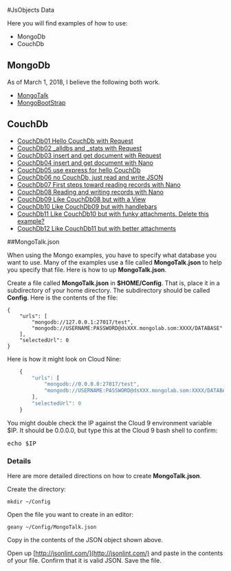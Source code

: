#JsObjects Data

Here you will find examples of how to use:

- MongoDb
- CouchDb

## MongoDb

As of March 1, 2018, I believe the following both work.

- [MongoTalk][mt]
- [MongoBootStrap][mbs]

[mbs]: https://github.com/charliecalvert/JsObjects/tree/master/Data/MongoBootstrap
[mt]: https://github.com/charliecalvert/JsObjects/tree/master/Data/MongoTalk

## CouchDb

- [CouchDb01 Hello CouchDb with Request](https://github.com/charliecalvert/JsObjects/tree/master/Data/CouchDb01)
- [CouchDb02 _alldbs and _stats with Request](https://github.com/charliecalvert/JsObjects/tree/master/Data/CouchDb02)
- [CouchDb03 insert and get document with Request](https://github.com/charliecalvert/JsObjects/tree/master/Data/CouchDb03)
- [CouchDb04 insert and get document with Nano](https://github.com/charliecalvert/JsObjects/tree/master/Data/CouchDb04)
- [CouchDb05 use express for hello CouchDb](https://github.com/charliecalvert/JsObjects/tree/master/Data/CouchDb05)
- [CouchDb06 no CouchDb, just read and write JSON](https://github.com/charliecalvert/JsObjects/tree/master/Data/CouchDb06)
- [CouchDb07 First steps toward reading records with Nano](https://github.com/charliecalvert/JsObjects/tree/master/Data/CouchDb07)
- [CouchDb08 Reading and writing records with Nano](https://github.com/charliecalvert/JsObjects/tree/master/Data/CouchDb08)
- [CouchDb09 Like CouchDb08 but with a View](https://github.com/charliecalvert/JsObjects/tree/master/Data/CouchDb09)
- [CouchDb10 Like CouchDb09 but with handlebars](https://github.com/charliecalvert/JsObjects/tree/master/Data/CouchDb10)
- [CouchDb11 Like CouchDb10 but with funky attachments. Delete this example?](https://github.com/charliecalvert/JsObjects/tree/master/Data/CouchDb11)
- [CouchDb12 Like CouchDb11 but with better attachments](https://github.com/charliecalvert/JsObjects/tree/master/Data/CouchDb12)

##MongoTalk.json

When using the Mongo examples, you have to specify what database
you want to use. Many of the examples use a file called **MongoTalk.json**
to help you specify that file. Here is how to up **MongoTalk.json**.

Create a file called **MongoTalk.json** in **$HOME/Config**. That is,
place it in a subdirectory of your home directory. The subdirectory
should be called **Config**. Here is the contents of the file:

    {
        "urls": [
            "mongodb://127.0.0.1:27017/test",
            "mongodb://USERNAME:PASSWORD@dsXXX.mongolab.som:XXXX/DATABASE"
        ],
        "selectedUrl": 0
    }

Here is how it might look on Cloud Nine:

```javascript
    {
        "urls": [
            "mongodb://0.0.0.0:27017/test",
            "mongodb://USERNAME:PASSWORD@dsXXX.mongolab.som:XXXX/DATABASE"
        ],
        "selectedUrl": 0
    }
```

You might double check the IP against the Cloud 9 environment variable $IP. It should be 0.0.0.0, but type this at the Cloud 9 bash shell to confirm:

<pre>
echo $IP
</pre>


### Details

Here are more detailed directions on how to create **MongoTalk.json**.

Create the directory:

    mkdir ~/Config

Open the file you want to create in an editor:

    geany ~/Config/MongoTalk.json

Copy in the contents of the JSON object shown above.

Open up [http://jsonlint.com/](http://jsonlint.com/) and paste in the
contents of your file. Confirm that it is valid JSON. Save the file.
